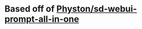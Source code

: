# Based off of [Physton/sd-webui-prompt-all-in-one](https://github.com/Physton/sd-webui-prompt-all-in-one)
